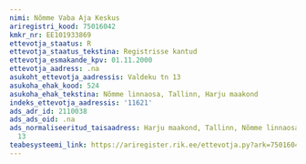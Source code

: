 ```yaml
---
nimi: Nõmme Vaba Aja Keskus
ariregistri_kood: 75016042
kmkr_nr: EE101933869
ettevotja_staatus: R
ettevotja_staatus_tekstina: Registrisse kantud
ettevotja_esmakande_kpv: 01.11.2000
ettevotja_aadress: .na
asukoht_ettevotja_aadressis: Valdeku tn 13
asukoha_ehak_kood: 524
asukoha_ehak_tekstina: Nõmme linnaosa, Tallinn, Harju maakond
indeks_ettevotja_aadressis: '11621'
ads_adr_id: 2110038
ads_ads_oid: .na
ads_normaliseeritud_taisaadress: Harju maakond, Tallinn, Nõmme linnaosa, Valdeku tn
  13
teabesysteemi_link: https://ariregister.rik.ee/ettevotja.py?ark=75016042&ref=rekvisiidid
---
```

